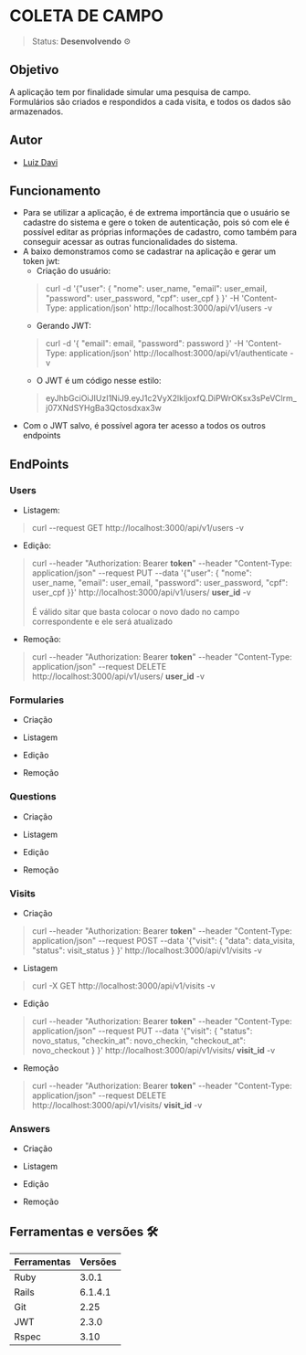 # COLETA DE CAMPO
> Status: **Desenvolvendo** ⚙️<br>

## Objetivo 
A aplicação tem por finalidade simular uma pesquisa de campo. Formulários são criados e respondidos a cada visita, e todos os dados são armazenados.

## Autor
+   [Luiz Davi](https://github.com/luiz-davi)

## Funcionamento

+ Para se utilizar a aplicação, é de extrema importância que o usuário se cadastre do sistema e gere o token de autenticação, pois só com ele é possível editar as próprias informações de cadastro, como também para conseguir acessar as outras funcionalidades do sistema.
+ A baixo demonstramos como se cadastrar na aplicação e gerar um token jwt:
  + Criação do usuário: <br>
  >  curl -d '{"user": { "nome": user_name, "email": user_email, "password": user_password, "cpf": user_cpf } }' -H 'Content-Type: application/json' http://localhost:3000/api/v1/users -v
  + Gerando JWT: <br>
  > curl -d '{ "email": email, "password": password }' -H 'Content-Type: application/json' http://localhost:3000/api/v1/authenticate -v
  + O JWT é um código nesse estilo: <br>
  > eyJhbGciOiJIUzI1NiJ9.eyJ1c2VyX2lkIjoxfQ.DiPWrOKsx3sPeVClrm_j07XNdSYHgBa3Qctosdxax3w
+ Com o JWT salvo, é possível agora ter acesso a todos os outros endpoints

## EndPoints

### Users
+ Listagem:
> curl --request GET http://localhost:3000/api/v1/users -v
+ Edição:
> curl --header "Authorization: Bearer **token**" --header "Content-Type: application/json" --request PUT --data '{"user": { "nome": user_name, "email": user_email, "password": user_password, "cpf": user_cpf }}' http://localhost:3000/api/v1/users/ **user_id** -v <br><br> 
É válido sitar que basta colocar o novo dado no campo correspondente e ele será atualizado
+ Remoção:
> curl --header "Authorization: Bearer **token**" --header "Content-Type: application/json" --request DELETE http://localhost:3000/api/v1/users/ **user_id** -v

### Formularies

+ Criação
>
+ Listagem
>
+ Edição
>
+ Remoção
>

### Questions

+ Criação
>
+ Listagem
>
+ Edição
>
+ Remoção
>

### Visits

+ Criação
> curl --header "Authorization: Bearer **token**" --header "Content-Type: application/json" --request POST --data '{"visit": { "data": data_visita, "status": visit_status } }' http://localhost:3000/api/v1/visits -v
+ Listagem
> curl -X GET http://localhost:3000/api/v1/visits -v
+ Edição
> curl --header "Authorization: Bearer **token**" --header "Content-Type: application/json" --request PUT --data '{"visit": { "status": novo_status, "checkin_at": novo_checkin, "checkout_at": novo_checkout } }' http://localhost:3000/api/v1/visits/ **visit_id** -v
+ Remoção
> curl --header "Authorization: Bearer **token**" --header "Content-Type: application/json" --request DELETE http://localhost:3000/api/v1/visits/ **visit_id** -v

### Answers

+ Criação
>
+ Listagem
>
+ Edição
>
+ Remoção
>

## Ferramentas e versões 🛠

Ferramentas | Versões
----------- | ----------
Ruby        | 3.0.1
Rails       | 6.1.4.1
Git         | 2.25
JWT         | 2.3.0
Rspec       | 3.10



